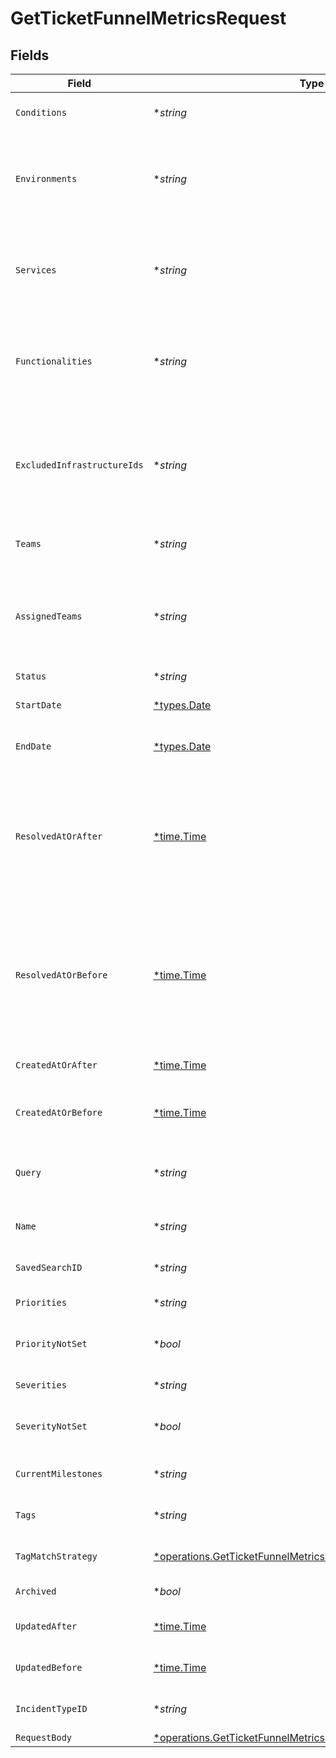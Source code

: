 # GetTicketFunnelMetricsRequest


## Fields

| Field                                                                                                                                                                                         | Type                                                                                                                                                                                          | Required                                                                                                                                                                                      | Description                                                                                                                                                                                   |
| --------------------------------------------------------------------------------------------------------------------------------------------------------------------------------------------- | --------------------------------------------------------------------------------------------------------------------------------------------------------------------------------------------- | --------------------------------------------------------------------------------------------------------------------------------------------------------------------------------------------- | --------------------------------------------------------------------------------------------------------------------------------------------------------------------------------------------- |
| `Conditions`                                                                                                                                                                                  | **string*                                                                                                                                                                                     | :heavy_minus_sign:                                                                                                                                                                            | A JSON string that defines 'logic' and 'user_data'                                                                                                                                            |
| `Environments`                                                                                                                                                                                | **string*                                                                                                                                                                                     | :heavy_minus_sign:                                                                                                                                                                            | A comma separated list of environment IDs or 'is_empty' to filter for incidents with no impacted environments                                                                                 |
| `Services`                                                                                                                                                                                    | **string*                                                                                                                                                                                     | :heavy_minus_sign:                                                                                                                                                                            | A comma separated list of service IDs or 'is_empty' to filter for incidents with no impacted services                                                                                         |
| `Functionalities`                                                                                                                                                                             | **string*                                                                                                                                                                                     | :heavy_minus_sign:                                                                                                                                                                            | A comma separated list of functionality IDs or 'is_empty' to filter for incidents with no impacted functionalities                                                                            |
| `ExcludedInfrastructureIds`                                                                                                                                                                   | **string*                                                                                                                                                                                     | :heavy_minus_sign:                                                                                                                                                                            | A comma separated list of infrastructure IDs. Returns incidents that do not have the following infrastructure ids associated with them.                                                       |
| `Teams`                                                                                                                                                                                       | **string*                                                                                                                                                                                     | :heavy_minus_sign:                                                                                                                                                                            | A comma separated list of team IDs                                                                                                                                                            |
| `AssignedTeams`                                                                                                                                                                               | **string*                                                                                                                                                                                     | :heavy_minus_sign:                                                                                                                                                                            | A comma separated list of IDs for assigned teams or 'is_empty' to filter for incidents with no active team assignments                                                                        |
| `Status`                                                                                                                                                                                      | **string*                                                                                                                                                                                     | :heavy_minus_sign:                                                                                                                                                                            | Incident status                                                                                                                                                                               |
| `StartDate`                                                                                                                                                                                   | [*types.Date](../../types/date.md)                                                                                                                                                            | :heavy_minus_sign:                                                                                                                                                                            | Filters for incidents that started on or after this date                                                                                                                                      |
| `EndDate`                                                                                                                                                                                     | [*types.Date](../../types/date.md)                                                                                                                                                            | :heavy_minus_sign:                                                                                                                                                                            | Filters for incidents that started on or before this date                                                                                                                                     |
| `ResolvedAtOrAfter`                                                                                                                                                                           | [*time.Time](https://pkg.go.dev/time#Time)                                                                                                                                                    | :heavy_minus_sign:                                                                                                                                                                            | Filters for incidents that were resolved at or after this time. Combine this with the `current_milestones` parameter if you wish to omit incidents that were re-opened and are still active.  |
| `ResolvedAtOrBefore`                                                                                                                                                                          | [*time.Time](https://pkg.go.dev/time#Time)                                                                                                                                                    | :heavy_minus_sign:                                                                                                                                                                            | Filters for incidents that were resolved at or before this time. Combine this with the `current_milestones` parameter if you wish to omit incidents that were re-opened and are still active. |
| `CreatedAtOrAfter`                                                                                                                                                                            | [*time.Time](https://pkg.go.dev/time#Time)                                                                                                                                                    | :heavy_minus_sign:                                                                                                                                                                            | Filters for incidents that were created at or after this time                                                                                                                                 |
| `CreatedAtOrBefore`                                                                                                                                                                           | [*time.Time](https://pkg.go.dev/time#Time)                                                                                                                                                    | :heavy_minus_sign:                                                                                                                                                                            | Filters for incidents that were created at or before this time                                                                                                                                |
| `Query`                                                                                                                                                                                       | **string*                                                                                                                                                                                     | :heavy_minus_sign:                                                                                                                                                                            | A text query for an incident that searches on name, summary, and desciption                                                                                                                   |
| `Name`                                                                                                                                                                                        | **string*                                                                                                                                                                                     | :heavy_minus_sign:                                                                                                                                                                            | A query to search incidents by their name                                                                                                                                                     |
| `SavedSearchID`                                                                                                                                                                               | **string*                                                                                                                                                                                     | :heavy_minus_sign:                                                                                                                                                                            | The id of a previously saved search.                                                                                                                                                          |
| `Priorities`                                                                                                                                                                                  | **string*                                                                                                                                                                                     | :heavy_minus_sign:                                                                                                                                                                            | A text value of priority                                                                                                                                                                      |
| `PriorityNotSet`                                                                                                                                                                              | **bool*                                                                                                                                                                                       | :heavy_minus_sign:                                                                                                                                                                            | Flag for including incidents where priority has not been set                                                                                                                                  |
| `Severities`                                                                                                                                                                                  | **string*                                                                                                                                                                                     | :heavy_minus_sign:                                                                                                                                                                            | A text value of severity                                                                                                                                                                      |
| `SeverityNotSet`                                                                                                                                                                              | **bool*                                                                                                                                                                                       | :heavy_minus_sign:                                                                                                                                                                            | Flag for including incidents where severity has not been set                                                                                                                                  |
| `CurrentMilestones`                                                                                                                                                                           | **string*                                                                                                                                                                                     | :heavy_minus_sign:                                                                                                                                                                            | A comma separated list of current milestones                                                                                                                                                  |
| `Tags`                                                                                                                                                                                        | **string*                                                                                                                                                                                     | :heavy_minus_sign:                                                                                                                                                                            | A comma separated list of tags                                                                                                                                                                |
| `TagMatchStrategy`                                                                                                                                                                            | [*operations.GetTicketFunnelMetricsQueryParamTagMatchStrategy](../../models/operations/getticketfunnelmetricsqueryparamtagmatchstrategy.md)                                                   | :heavy_minus_sign:                                                                                                                                                                            | A matching strategy for the tags provided                                                                                                                                                     |
| `Archived`                                                                                                                                                                                    | **bool*                                                                                                                                                                                       | :heavy_minus_sign:                                                                                                                                                                            | Return archived incidents                                                                                                                                                                     |
| `UpdatedAfter`                                                                                                                                                                                | [*time.Time](https://pkg.go.dev/time#Time)                                                                                                                                                    | :heavy_minus_sign:                                                                                                                                                                            | Filters for incidents that were updated after this date                                                                                                                                       |
| `UpdatedBefore`                                                                                                                                                                               | [*time.Time](https://pkg.go.dev/time#Time)                                                                                                                                                    | :heavy_minus_sign:                                                                                                                                                                            | Filters for incidents that were updated before this date                                                                                                                                      |
| `IncidentTypeID`                                                                                                                                                                              | **string*                                                                                                                                                                                     | :heavy_minus_sign:                                                                                                                                                                            | A comma separated list of incident type IDs                                                                                                                                                   |
| `RequestBody`                                                                                                                                                                                 | [*operations.GetTicketFunnelMetricsRequestBody](../../models/operations/getticketfunnelmetricsrequestbody.md)                                                                                 | :heavy_minus_sign:                                                                                                                                                                            | N/A                                                                                                                                                                                           |